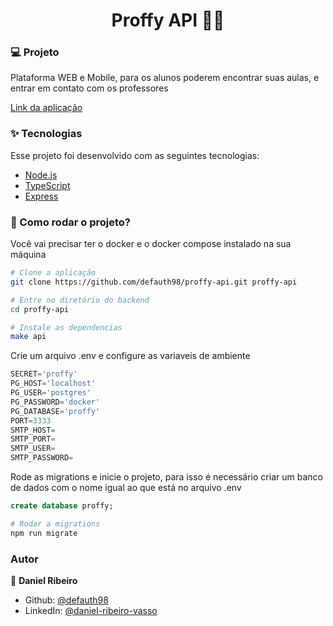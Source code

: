 <h1 align="center">Proffy API 👨‍🎓 </h1>

### :computer: Projeto 

Plataforma WEB e Mobile, para os alunos poderem encontrar suas aulas, e entrar em contato com os professores


[Link da aplicação](https://proffy-deploy-frontend.netlify.app/)

### ✨ Tecnologias

Esse projeto foi desenvolvido com as seguintes tecnologias:

- [Node.js][nodejs]
- [TypeScript][typescript]
- [Express][express]

[nodejs]: https://nodejs.org/
[typescript]: https://www.typescriptlang.org/
[express]: https://expressjs.com/pt-br/

### :rocket: Como rodar o projeto?

Você vai precisar ter o docker e o docker compose instalado na sua máquina

```bash
# Clone a aplicação
git clone https://github.com/defauth98/proffy-api.git proffy-api

# Entre no diretório do backend
cd proffy-api

# Instale as dependencias
make api
```

Crie um arquivo .env e configure as variaveis de ambiente

```js
SECRET='proffy'
PG_HOST='localhost'
PG_USER='postgres'
PG_PASSWORD='docker'
PG_DATABASE='proffy'
PORT=3333
SMTP_HOST=
SMTP_PORT=
SMTP_USER=
SMTP_PASSWORD=
```

Rode as migrations e inicie o projeto, para isso é necessário criar um banco de dados com o nome igual ao que está no arquivo .env

```sql
create database proffy;
```


```bash
# Rodar a migrations
npm run migrate
```

### Autor

👤 **Daniel Ribeiro**

- Github: [@defauth98](https://github.com/defauth98)
- LinkedIn: [@daniel-ribeiro-vasso](https://linkedin.com/in/daniel-ribeiro-397604164)
